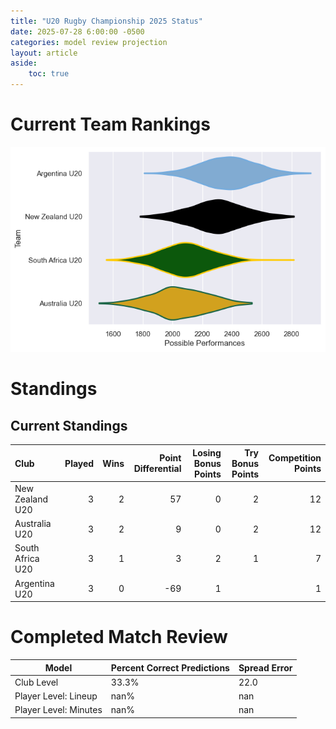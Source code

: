 ```yaml
---  
title: "U20 Rugby Championship 2025 Status"  
date: 2025-07-28 6:00:00 -0500  
categories: model review projection  
layout: article  
aside:  
    toc: true  
---
```

# Current Team Rankings


![Club Rankings](plots/rankings_U20_Rugby_Championship_2025.png)
# Standings

## Current Standings


| Club             |   Played |   Wins |   Point Differential |   Losing Bonus Points |   Try Bonus Points |   Competition Points |
|:-----------------|---------:|-------:|---------------------:|----------------------:|-------------------:|---------------------:|
| New Zealand U20  |        3 |      2 |                   57 |                     0 |                  2 |                   12 |
| Australia U20    |        3 |      2 |                    9 |                     0 |                  2 |                   12 |
| South Africa U20 |        3 |      1 |                    3 |                     2 |                  1 |                    7 |
| Argentina U20    |        3 |      0 |                  -69 |                     1 |                    |                    1 |



# Completed Match Review


| Model | Percent Correct Predictions | Spread Error |
| ------ | ------ | ------ |
| Club Level | 33.3% | 22.0 |
| Player Level: Lineup | nan% | nan |
| Player Level: Minutes | nan% | nan |


